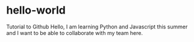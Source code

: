 # hello-world
Tutorial to Github
Hello, I am learning Python and Javascript this summer and I want to be able to collaborate with my team here.
